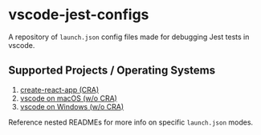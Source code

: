 # vscode-jest-configs

A repository of `launch.json` config files made for debugging Jest tests in vscode.

## Supported Projects / Operating Systems

1. [create-react-app (CRA)](https://github.com/benhurley/vscode-jest-configs/tree/main/create-react-app)
2. [vscode on macOS (w/o CRA)](https://github.com/benhurley/vscode-jest-configs/tree/main/macOS)
3. [vscode on Windows (w/o CRA)](https://github.com/benhurley/vscode-jest-configs/tree/main/Windows)

Reference nested READMEs for more info on specific `launch.json` modes.
